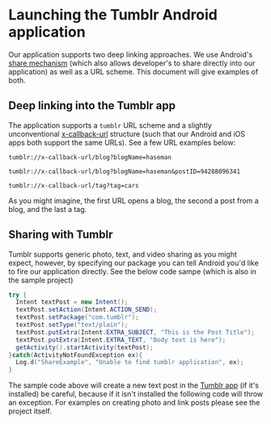 # Launching the Tumblr Android application

Our application supports two deep linking approaches.  We use Android's [share mechanism](http://developer.android.com/guide/components/intents-filters.html) (which also allows developer's to share directly into our application) as well as a URL scheme.  This document will give examples of both.

## Deep linking into the Tumblr app

The application supports a `tumblr` URL scheme and a slightly unconventional [x-callback-url](http://x-callback-url.com) structure (such that our Android and iOS apps both support the same URLs).  See a few URL examples below:

```
tumblr://x-callback-url/blog?blogName=haseman

tumblr://x-callback-url/blog?blogName=haseman&postID=94288096341

tumblr://x-callback-url/tag?tag=cars
```

As you might imagine, the first URL opens a blog, the second a post from a blog, and the last a tag.

## Sharing with Tumblr

Tumblr supports generic photo, text, and video sharing as you might expect, however, by specifying our package you can tell Android you'd like to fire our application directly.  See the below code sampe (which is also in the sample project)

```java
try {
  Intent textPost = new Intent();
  textPost.setAction(Intent.ACTION_SEND);
  textPost.setPackage("com.tumblr");
  textPost.setType("text/plain");
  textPost.putExtra(Intent.EXTRA_SUBJECT, "This is the Post Title");
  textPost.putExtra(Intent.EXTRA_TEXT, "Body text is here");
  getActivity().startActivity(textPost);
}catch(ActivityNotFoundException ex){
  Log.d("ShareExample", "Unable to find tumblr application", ex);
}
```

The sample code above will create a new text post in the [Tumblr app](https://play.google.com/store/apps/details?id=com.tumblr&hl=en) (if it's installed) be careful, because if it isn't installed the following code will throw an exception.  For examples on creating photo and link posts please see the project itself.
